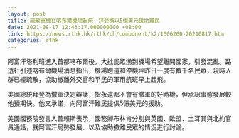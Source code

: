 ```yaml
---
layout: post
title: 疏散軍機在喀布爾機場起飛　拜登稱以5億美元援助難民
date: 2021-08-17 12:43:17.000000000 +08:00
link: https://news.rthk.hk/rthk/ch/component/k2/1606260-20210817.htm
categories: rthk
---
```


阿富汗塔利班進入首都喀布爾後，大批民眾湧到機場希望離開國家，引發混亂。路透社引述喀布爾機場消息指出，機場跑道和停機坪昨日一度有數千名民眾，現時人群已經疏散，協助撤離外交官和平民的軍用航班早上起飛。

美國總統拜登為撤軍決定辯護，指永遠都不會有撤軍的好時機，但承認事態發展較他預期快。他又承諾，向阿富汗難民提供5億美元的援助。

美國國務院發言人普賴斯表示，國務卿布林肯分別與英國、歐盟、土耳其與北約官員通話，就阿富汗局勢發展、以及協助撤離民眾的情況進行討論。
